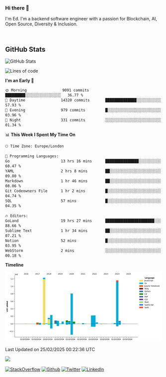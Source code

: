 ### Hi there 👋
 I'm Ed. I'm a backend software engineer with a passion for Blockchain, AI, Open Source, Diversity & Inclusion.

<br />

<h2>GitHub Stats</h2>
<p><img src="https://github-readme-stats.vercel.app/api?username=echarrod&amp;show_icons=true" alt="GitHub Stats"></p>

<!--START_SECTION:waka-->
![Lines of code](https://img.shields.io/badge/From%20Hello%20World%20I%27ve%20Written-4.7%20million%20lines%20of%20code-blue)

**I'm an Early 🐤** 

```text
🌞 Morning                9091 commits        █████████░░░░░░░░░░░░░░░░   36.77 % 
🌆 Daytime                14320 commits       ██████████████░░░░░░░░░░░   57.93 % 
🌃 Evening                979 commits         █░░░░░░░░░░░░░░░░░░░░░░░░   03.96 % 
🌙 Night                  331 commits         ░░░░░░░░░░░░░░░░░░░░░░░░░   01.34 % 
```


📊 **This Week I Spent My Time On** 

```text
🕑︎ Time Zone: Europe/London

💬 Programming Languages: 
Go                       13 hrs 16 mins      ███████████████░░░░░░░░░░   60.47 % 
YAML                     2 hrs 8 mins        ██░░░░░░░░░░░░░░░░░░░░░░░   09.80 % 
Markdown                 1 hr 46 mins        ██░░░░░░░░░░░░░░░░░░░░░░░   08.06 % 
Git Codeowners File      1 hr 2 mins         █░░░░░░░░░░░░░░░░░░░░░░░░   04.74 % 
SQL                      57 mins             █░░░░░░░░░░░░░░░░░░░░░░░░   04.35 % 

🔥 Editors: 
GoLand                   19 hrs 27 mins      ██████████████████████░░░   88.66 % 
Sublime Text             1 hr 34 mins        ██░░░░░░░░░░░░░░░░░░░░░░░   07.21 % 
Notion                   52 mins             █░░░░░░░░░░░░░░░░░░░░░░░░   03.95 % 
WebStorm                 2 mins              ░░░░░░░░░░░░░░░░░░░░░░░░░   00.18 % 
```

**Timeline**

![Lines of Code chart](https://raw.githubusercontent.com/echarrod/echarrod/main/assets/bar_graph.png)


 Last Updated on 25/02/2025 00:22:36 UTC
<!--END_SECTION:waka-->

![](https://komarev.com/ghpvc/?username=echarrod)

<p>
<a href="https://stackoverflow.com/users/1014632/ech" target="_blank"><img alt="StackOverflow" src="https://img.shields.io/badge/-Stackoverflow-FE7A16?style=for-the-badge&logo=stack-overflow&logoColor=white" /></a> 
<a href="https://github.com/echarrod" target="_blank"><img alt="Github" src="https://img.shields.io/badge/GitHub-%2312100E.svg?&style=for-the-badge&logo=Github&logoColor=white" /></a> 
<a href="https://twitter.com/e_harrod" target="_blank"><img alt="Twitter" src="https://img.shields.io/badge/twitter-%231DA1F2.svg?&style=for-the-badge&logo=twitter&logoColor=white" /></a> 
<a href="https://www.linkedin.com/in/ed-harrod" target="_blank"><img alt="LinkedIn" src="https://img.shields.io/badge/linkedin-%230077B5.svg?&style=for-the-badge&logo=linkedin&logoColor=white" /></a>
